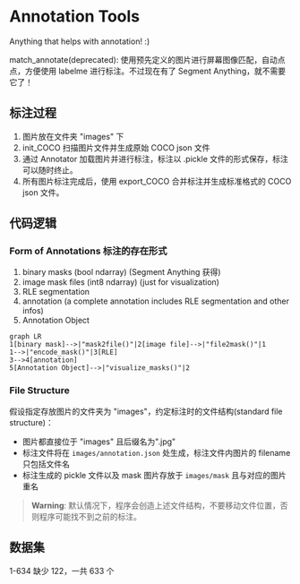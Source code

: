 # Annotation Tools

Anything that helps with annotation! :)

match_annotate(deprecated): 使用预先定义的图片进行屏幕图像匹配，自动点点，方便使用 labelme 进行标注。不过现在有了 Segment Anything，就不需要它了！ 

## 标注过程

1. 图片放在文件夹 "images" 下
2. init_COCO 扫描图片文件并生成原始 COCO json 文件
2. 通过 Annotator 加载图片并进行标注，标注以 .pickle 文件的形式保存，标注可以随时终止。
3. 所有图片标注完成后，使用 export_COCO 合并标注并生成标准格式的 COCO json 文件。

## 代码逻辑

### Form of Annotations 标注的存在形式

1. binary masks (bool ndarray) (Segment Anything 获得)
2. image mask files (int8 ndarray) (just for visualization)
3. RLE segmentation
4. annotation (a complete annotation includes RLE segmentation and other infos)
5. Annotation Object

```mermaid
graph LR
1[binary mask]-->|"mask2file()"|2[image file]-->|"file2mask()"|1
1-->|"encode_mask()"|3[RLE]
3-->4[annotation]
5[Annotation Object]-->|"visualize_masks()"|2
```

### File Structure

假设指定存放图片的文件夹为 "images"，约定标注时的文件结构(standard file structure)：
- 图片都直接位于 "images" 且后缀名为".jpg"
- 标注文件将在 `images/annotation.json` 处生成，标注文件内图片的 filename 只包括文件名
- 标注生成的 pickle 文件以及 mask 图片存放于 `images/mask` 且与对应的图片重名

> **Warning**: 默认情况下，程序会创造上述文件结构，不要移动文件位置，否则程序可能找不到之前的标注。

## 数据集

1-634 缺少 122，一共 633 个